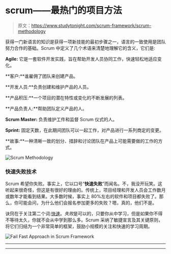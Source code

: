 # scrum——最热门的项目方法

> 原文：<https://www.studytonight.com/scrum-framework/scrum-methodology>

获得一门新语言的知识是获得一项新技能的最初步骤之一，语言的一致使用是团队努力合作的基础。Scrum 中定义了几个术语来清楚地理解它的含义，它们是:

**Agile:** 它是一套软件开发实践，旨在帮助开发人员协同工作，快速轻松地适应变化。

**客户:**谁雇佣了团队来创建产品。

**开发人员:**负责创建和维护产品的人员。

**产品积压:**一个项目的潜在特性或变化的不断发展的列表。

**产品负责人:**帮助团队定义产品的人。

**Scrum Master:** 负责维护工件和监督 Scrum 仪式的人。

**Sprint:** 固定天数，在此期间团队可以一起工作，对产品进行一系列商定的变更。

**故事:**一种清晰一致的划分、措辞和讨论团队在产品上可能需要做的工作的方式。

![Scrum Methodology](../Images/a2d8d5fc6cd2b1fa3c84adef1ead094b.png)

### 快速失败技术

Scrum 希望你失败。事实上，它以口号“**快速失败**”而闻名。不，我没开玩笑。这听起来很奇怪，但这是有很好的理由的。传统上，项目经理和开发人员会工作数月或数年才能看到结果。大多数时候，事实上 80%左右的软件和项目都失败了。那么，你可能会问，为什么他们会报名参加更多的失败？嗯，真的，他们不是。

诀窍在于关注第二个词:<u>快速</u>。*失败*是可以的，只要你从中学习，但是如果你不得不等待太久，你就不会从中学到那么多。Scrum 采纳了敏捷宣言及其关键原则，将它们归结为一个非常简单的框架，鼓励小规模的关注和快速的学习周期。

![Fail Fast Approach in Scrum Framework](../Images/c9fe55139bb0ca887ea321e984a0376a.png)

* * *

* * *